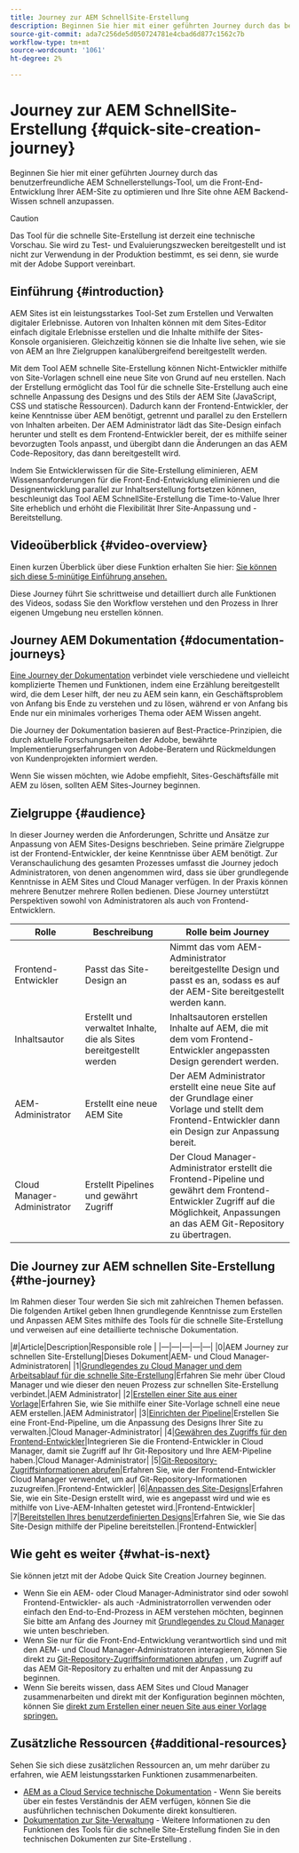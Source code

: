 ```yaml
---
title: Journey zur AEM SchnellSite-Erstellung
description: Beginnen Sie hier mit einer geführten Journey durch das benutzerfreundliche AEM Schnellerstellungs-Tool, um die Front-End-Entwicklung Ihrer AEM-Site zu optimieren und Ihre Site ohne AEM Backend-Wissen schnell anzupassen.
source-git-commit: ada7c256de5d050724781e4cbad6d877c1562c7b
workflow-type: tm+mt
source-wordcount: '1061'
ht-degree: 2%

---
```



# Journey zur AEM SchnellSite-Erstellung {#quick-site-creation-journey}

Beginnen Sie hier mit einer geführten Journey durch das benutzerfreundliche AEM Schnellerstellungs-Tool, um die Front-End-Entwicklung Ihrer AEM-Site zu optimieren und Ihre Site ohne AEM Backend-Wissen schnell anzupassen.

>[!CAUTION]
>
>Das Tool für die schnelle Site-Erstellung ist derzeit eine technische Vorschau. Sie wird zu Test- und Evaluierungszwecken bereitgestellt und ist nicht zur Verwendung in der Produktion bestimmt, es sei denn, sie wurde mit der Adobe Support vereinbart.

## Einführung {#introduction}

AEM Sites ist ein leistungsstarkes Tool-Set zum Erstellen und Verwalten digitaler Erlebnisse. Autoren von Inhalten können mit dem Sites-Editor einfach digitale Erlebnisse erstellen und die Inhalte mithilfe der Sites-Konsole organisieren. Gleichzeitig können sie die Inhalte live sehen, wie sie von AEM an Ihre Zielgruppen kanalübergreifend bereitgestellt werden.

Mit dem Tool AEM schnelle Site-Erstellung können Nicht-Entwickler mithilfe von Site-Vorlagen schnell eine neue Site von Grund auf neu erstellen. Nach der Erstellung ermöglicht das Tool für die schnelle Site-Erstellung auch eine schnelle Anpassung des Designs und des Stils der AEM Site (JavaScript, CSS und statische Ressourcen). Dadurch kann der Frontend-Entwickler, der keine Kenntnisse über AEM benötigt, getrennt und parallel zu den Erstellern von Inhalten arbeiten. Der AEM Administrator lädt das Site-Design einfach herunter und stellt es dem Frontend-Entwickler bereit, der es mithilfe seiner bevorzugten Tools anpasst, und übergibt dann die Änderungen an das AEM Code-Repository, das dann bereitgestellt wird.

Indem Sie Entwicklerwissen für die Site-Erstellung eliminieren, AEM Wissensanforderungen für die Front-End-Entwicklung eliminieren und die Designentwicklung parallel zur Inhaltserstellung fortsetzen können, beschleunigt das Tool AEM SchnellSite-Erstellung die Time-to-Value Ihrer Site erheblich und erhöht die Flexibilität Ihrer Site-Anpassung und -Bereitstellung.

## Videoüberblick {#video-overview}

Einen kurzen Überblick über diese Funktion erhalten Sie hier: [Sie können sich diese 5-minütige Einführung ansehen.](https://www.youtube.com/watch?v=NQeQ1jZ7ZBw)

Diese Journey führt Sie schrittweise und detailliert durch alle Funktionen des Videos, sodass Sie den Workflow verstehen und den Prozess in Ihrer eigenen Umgebung neu erstellen können.

## Journey AEM Dokumentation {#documentation-journeys}

[Eine Journey der Dokumentation](/help/journey-documentation/documentation-journeys.md) verbindet viele verschiedene und vielleicht komplizierte Themen und Funktionen, indem eine Erzählung bereitgestellt wird, die dem Leser hilft, der neu zu AEM sein kann, ein Geschäftsproblem von Anfang bis Ende zu verstehen und zu lösen, während er von Anfang bis Ende nur ein minimales vorheriges Thema oder AEM Wissen angeht.

Die Journey der Dokumentation basieren auf Best-Practice-Prinzipien, die durch aktuelle Forschungsarbeiten der Adobe, bewährte Implementierungserfahrungen von Adobe-Beratern und Rückmeldungen von Kundenprojekten informiert werden.

Wenn Sie wissen möchten, wie Adobe empfiehlt, Sites-Geschäftsfälle mit AEM zu lösen, sollten AEM Sites-Journey beginnen.

## Zielgruppe {#audience}

In dieser Journey werden die Anforderungen, Schritte und Ansätze zur Anpassung von AEM Sites-Designs beschrieben. Seine primäre Zielgruppe ist der Frontend-Entwickler, der keine Kenntnisse über AEM benötigt. Zur Veranschaulichung des gesamten Prozesses umfasst die Journey jedoch Administratoren, von denen angenommen wird, dass sie über grundlegende Kenntnisse in AEM Sites und Cloud Manager verfügen. In der Praxis können mehrere Benutzer mehrere Rollen bedienen. Diese Journey unterstützt Perspektiven sowohl von Administratoren als auch von Frontend-Entwicklern.

| Rolle | Beschreibung | Rolle beim Journey |
|---|---|---|
| Frontend-Entwickler | Passt das Site-Design an | Nimmt das vom AEM-Administrator bereitgestellte Design und passt es an, sodass es auf der AEM-Site bereitgestellt werden kann. |
| Inhaltsautor | Erstellt und verwaltet Inhalte, die als Sites bereitgestellt werden | Inhaltsautoren erstellen Inhalte auf AEM, die mit dem vom Frontend-Entwickler angepassten Design gerendert werden. |
| AEM-Administrator | Erstellt eine neue AEM Site | Der AEM Administrator erstellt eine neue Site auf der Grundlage einer Vorlage und stellt dem Frontend-Entwickler dann ein Design zur Anpassung bereit. |
| Cloud Manager-Administrator | Erstellt Pipelines und gewährt Zugriff | Der Cloud Manager-Administrator erstellt die Frontend-Pipeline und gewährt dem Frontend-Entwickler Zugriff auf die Möglichkeit, Anpassungen an das AEM Git-Repository zu übertragen. |

## Die Journey zur AEM schnellen Site-Erstellung {#the-journey}

Im Rahmen dieser Tour werden Sie sich mit zahlreichen Themen befassen. Die folgenden Artikel geben Ihnen grundlegende Kenntnisse zum Erstellen und Anpassen AEM Sites mithilfe des Tools für die schnelle Site-Erstellung und verweisen auf eine detaillierte technische Dokumentation.

|#|Article|Description|Responsible role | |—|—|—|—|—| |0|AEM Journey zur schnellen Site-Erstellung|Dieses Dokument|AEM- und Cloud Manager-Administratoren| |1|[Grundlegendes zu Cloud Manager und dem Arbeitsablauf für die schnelle Site-Erstellung](cloud-manager.md)|Erfahren Sie mehr über Cloud Manager und wie dieser den neuen Prozess zur schnellen Site-Erstellung verbindet.|AEM Administrator| |2|[Erstellen einer Site aus einer Vorlage](create-site.md)|Erfahren Sie, wie Sie mithilfe einer Site-Vorlage schnell eine neue AEM erstellen.|AEM Administrator| |3|[Einrichten der Pipeline](pipeline-setup.md)|Erstellen Sie eine Front-End-Pipeline, um die Anpassung des Designs Ihrer Site zu verwalten.|Cloud Manager-Administrator| |4|[Gewähren des Zugriffs für den Frontend-Entwickler](grant-access.md)|Integrieren Sie die Frontend-Entwickler in Cloud Manager, damit sie Zugriff auf Ihr Git-Repository und Ihre AEM-Pipeline haben.|Cloud Manager-Administrator| |5|[Git-Repository-Zugriffsinformationen abrufen](retrieve-access.md)|Erfahren Sie, wie der Frontend-Entwickler Cloud Manager verwendet, um auf Git-Repository-Informationen zuzugreifen.|Frontend-Entwickler| |6|[Anpassen des Site-Designs](customize-theme.md)|Erfahren Sie, wie ein Site-Design erstellt wird, wie es angepasst wird und wie es mithilfe von Live-AEM-Inhalten getestet wird.|Frontend-Entwickler| |7|[Bereitstellen Ihres benutzerdefinierten Designs](deploy-theme.md)|Erfahren Sie, wie Sie das Site-Design mithilfe der Pipeline bereitstellen.|Frontend-Entwickler|

## Wie geht es weiter {#what-is-next}

Sie können jetzt mit der Adobe Quick Site Creation Journey beginnen.

* Wenn Sie ein AEM- oder Cloud Manager-Administrator sind oder sowohl Frontend-Entwickler- als auch -Administratorrollen verwenden oder einfach den End-to-End-Prozess in AEM verstehen möchten, beginnen Sie bitte am Anfang des Journey mit [Grundlegendes zu Cloud Manager](cloud-manager.md) wie unten beschrieben.
* Wenn Sie nur für die Front-End-Entwicklung verantwortlich sind und mit den AEM- und Cloud Manager-Administratoren interagieren, können Sie direkt zu [Git-Repository-Zugriffsinformationen abrufen](retrieve-access.md) , um Zugriff auf das AEM Git-Repository zu erhalten und mit der Anpassung zu beginnen.
* Wenn Sie bereits wissen, dass AEM Sites und Cloud Manager zusammenarbeiten und direkt mit der Konfiguration beginnen möchten, können Sie [direkt zum Erstellen einer neuen Site aus einer Vorlage springen.](create-site.md)

## Zusätzliche Ressourcen {#additional-resources}

Sehen Sie sich diese zusätzlichen Ressourcen an, um mehr darüber zu erfahren, wie AEM leistungsstarken Funktionen zusammenarbeiten.

* [AEM as a Cloud Service technische Dokumentation](https://experienceleague.adobe.com/docs/experience-manager-cloud-service.html?lang=de) - Wenn Sie bereits über ein festes Verständnis der AEM verfügen, können Sie die ausführlichen technischen Dokumente direkt konsultieren.
* [Dokumentation zur Site-Verwaltung](/help/sites-cloud/administering/site-creation/create-site.md) - Weitere Informationen zu den Funktionen des Tools für die schnelle Site-Erstellung finden Sie in den technischen Dokumenten zur Site-Erstellung .
